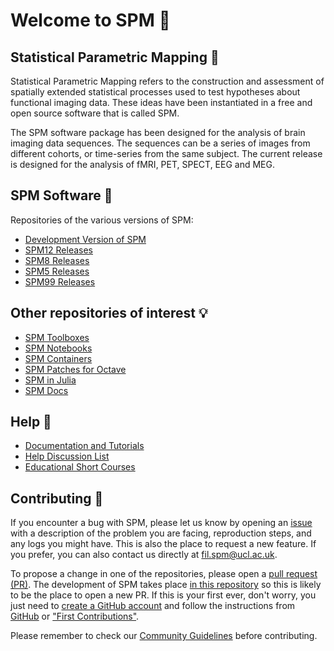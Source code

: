# Welcome to SPM :wave:

## Statistical Parametric Mapping :brain:

Statistical Parametric Mapping refers to the construction and assessment of spatially extended statistical processes used to test hypotheses about functional imaging data. These ideas have been instantiated in a free and open source software that is called SPM.

The SPM software package has been designed for the analysis of brain imaging data sequences. The sequences can be a series of images from different cohorts, or time-series from the same subject. The current release is designed for the analysis of fMRI, PET, SPECT, EEG and MEG.

## SPM Software :floppy_disk:

Repositories of the various versions of SPM:

- [Development Version of SPM](https://github.com/spm/spm)
- [SPM12 Releases](https://github.com/spm/spm12)
- [SPM8 Releases](https://github.com/spm/spm8)
- [SPM5 Releases](https://github.com/spm/spm5)
- [SPM99 Releases](https://github.com/spm/spm99)

## Other repositories of interest :bulb:

- [SPM Toolboxes](https://github.com/spm-toolboxes/)
- [SPM Notebooks](https://github.com/spm/spm-notebooks)
- [SPM Containers](https://github.com/spm/spm-docker)
- [SPM Patches for Octave](https://github.com/spm/spm-octave)
- [SPM in Julia](https://github.com/spm/SPM.jl)
- [SPM Docs](https://github.com/spm/spm-docs)

## Help :book:

- [Documentation and Tutorials](https://www.fil.ion.ucl.ac.uk/spm/doc/)
- [Help Discussion List](https://www.fil.ion.ucl.ac.uk/spm/support/)
- [Educational Short Courses](https://www.fil.ion.ucl.ac.uk/spm/course/)

## Contributing :handshake:

If you encounter a bug with SPM, please let us know by opening an [issue](https://docs.github.com/en/issues/tracking-your-work-with-issues/about-issues) with a description of the problem you are facing, reproduction steps, and any logs you might have. This is also the place to request a new feature. If you prefer, you can also contact us directly at fil.spm@ucl.ac.uk.

To propose a change in one of the repositories, please open a [pull request (PR)](https://docs.github.com/en/pull-requests). The development of SPM takes place [in this repository](https://github.com/spm/spm) so this is likely to be the place to open a new PR. If this is your first ever, don't worry, you just need to [create a GitHub account](https://github.com/signup) and follow the instructions from [GitHub](https://docs.github.com/en/get-started/quickstart/contributing-to-projects) or ["First Contributions"](https://github.com/firstcontributions/first-contributions).

Please remember to check our [Community Guidelines](CODE_OF_CONDUCT.md) before contributing.
